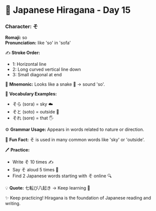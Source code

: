 # 📖 Japanese Hiragana - Day 15

### Character: そ  
**Romaji:** so  
**Pronunciation:** like 'so' in 'sofa'  

✍️ **Stroke Order:**  
- 1: Horizontal line
- 2: Long curved vertical line down
- 3: Small diagonal at end

📝 **Mnemonic:** Looks like a snake 🐍 → sound 'so'.  

📌 **Vocabulary Examples:**  
- そら (sora) = sky ☁️
- そと (soto) = outside 🌳
- それ (sore) = that 🖐️

⚙️ **Grammar Usage:** Appears in words related to nature or direction.  

🎉 **Fun Fact:** そ is used in many common words like 'sky' or 'outside'.  

🖊️ **Practice:**  
- Write そ 10 times ✍️
- Say そ aloud 5 times 🎤
- Find 2 Japanese words starting with そ online 🔍

💡 **Quote:** 七転び八起き → Keep learning 💪  

✨ Keep practicing! Hiragana is the foundation of Japanese reading and writing.
